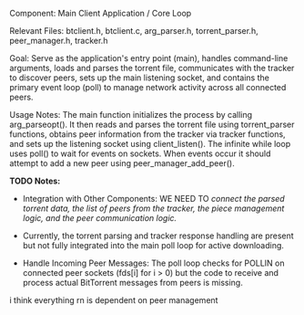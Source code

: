 Component: Main Client Application / Core Loop

Relevant Files: btclient.h, btclient.c, arg_parser.h, torrent_parser.h, peer_manager.h, tracker.h


Goal: Serve as the application's entry point (main), handles command-line arguments, loads and parses the torrent file, communicates with the tracker to discover peers, sets up the main listening socket, and contains the primary event loop (poll) to manage network activity across all connected peers. 

Usage Notes: The main function initializes the process by calling arg_parseopt(). It then reads and parses the torrent file using torrent_parser functions, obtains peer information from the tracker via tracker functions, and sets up the listening socket using client_listen(). The infinite while loop uses poll() to wait for events on sockets. When events occur it should attempt to add a new peer using peer_manager_add_peer().


**TODO Notes:**

- Integration with Other Components: WE NEED TO *connect the parsed torrent data, the list of peers from the tracker, the piece management logic, and the peer communication logic.*

- Currently, the torrent parsing and tracker response handling are present but not fully integrated into the main poll loop for active downloading.

- Handle Incoming Peer Messages: The poll loop checks for POLLIN on connected peer sockets (fds[i] for i > 0) but the code to receive and process actual BitTorrent messages from peers is missing. 


i think everything rn is dependent on peer management 